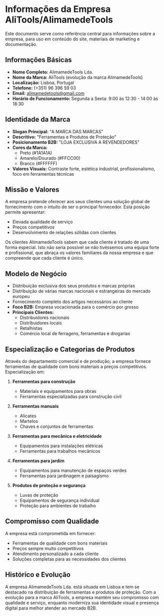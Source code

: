 # Informações da Empresa AliTools/AlimamedeTools

Este documento serve como referência central para informações sobre a empresa, para uso em conteúdo do site, materiais de marketing e documentação.

## Informações Básicas

- **Nome Completo:** AlimamedeTools Lda.
- **Nome da Marca:** AliTools (evolução da marca AlimamedeTools)
- **Localização:** Lisboa, Portugal
- **Telefone:** (+351) 96 396 59 03
- **Email:** alimamedetools@gmail.com
- **Horário de Funcionamento:** Segunda a Sexta: 9:00 às 12:30 - 14:00 às 18:30

## Identidade da Marca

- **Slogan Principal:** "A MARCA DAS MARCAS"
- **Descritivo:** "Ferramentas e Produtos de Proteção"
- **Posicionamento B2B:** "LOJA EXCLUSIVA A REVENDEDORES"
- **Cores da Marca:** 
  - Preto (#1A1A1A)
  - Amarelo/Dourado (#FFCC00)
  - Branco (#FFFFFF)
- **Valores Visuais:** Contraste forte, estética industrial, profissionalismo, foco em ferramentas técnicas

## Missão e Valores

A empresa pretende oferecer aos seus clientes uma solução global de fornecimento com o intuito de ser o principal fornecedor. Esta posição permite apresentar:
- Elevada qualidade de serviço
- Preços competitivos
- Desenvolvimento de relações sólidas com clientes

Os clientes AlimamedeTools sabem que cada cliente é tratado de uma forma especial. Isto não seria possível se não tivéssemos uma equipa forte e profissional, que abraça os valores familiares da nossa empresa e que compreende que cada cliente é único.

## Modelo de Negócio

- Distribuição exclusiva dos seus produtos e marcas próprias
- Distribuição de várias marcas nacionais e estrangeiras do mercado europeu
- Fornecimento completo dos artigos necessários ao cliente
- **Foco B2B:** Empresa vocacionada para o comércio por grosso
- **Principais Clientes:**
  - Distribuidores nacionais
  - Distribuidores locais
  - Retalhistas
  - Comércio local de ferragens, ferramentas e drogarias

## Especialização e Categorias de Produtos

Através do departamento comercial e de produção, a empresa fornece ferramentas de qualidade com bons materiais a preços competitivos. Especialização em:

1. **Ferramentas para construção**
   - Materiais e equipamentos para obras
   - Ferramentas especializadas para construção civil

2. **Ferramentas manuais**
   - Alicates
   - Martelos
   - Chaves e conjuntos de ferramentas

3. **Ferramentas para mecânica e eletricidade**
   - Equipamentos para instalações elétricas
   - Ferramentas para trabalhos mecânicos

4. **Ferramentas para jardim**
   - Equipamentos para manutenção de espaços verdes
   - Ferramentas para jardinagem e paisagismo

5. **Produtos de proteção e segurança**
   - Luvas de proteção
   - Equipamentos de segurança individual
   - Proteção para ambientes de trabalho

## Compromisso com Qualidade

A empresa está comprometida em fornecer:
- Ferramentas de qualidade com bons materiais
- Preços sempre muito competitivos
- Atendimento personalizado a cada cliente
- Soluções completas para as necessidades dos clientes

## Histórico e Evolução

A empresa AlimamedeTools Lda. está situada em Lisboa e tem se destacado na distribuição de ferramentas e produtos de proteção. Com a evolução para a marca AliTools, a empresa mantém seu compromisso com qualidade e serviço, enquanto moderniza sua identidade visual e presença digital para melhor atender ao mercado B2B. 